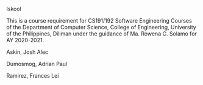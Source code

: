 Iskool

This is a course requirement for CS191/192 Software Engineering Courses of the Department of Computer Science, College of Engineering, University of the Philippines, Diliman under the guidance of Ma. Rowena C. Solamo for AY 2020-2021.

Askin, Josh Alec

Dumosmog, Adrian Paul

Ramirez, Frances Lei
